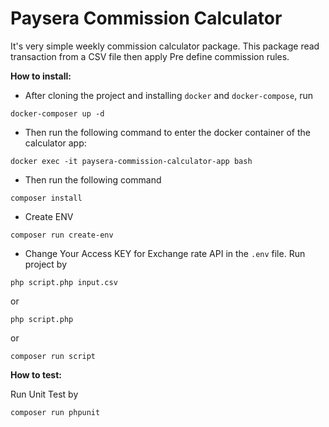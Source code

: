 # Paysera Commission Calculator
It's very simple weekly commission calculator package.
This package read transaction from a CSV file then apply Pre define commission rules.

**How to install:**

* After cloning the project and installing `docker` and `docker-compose`, run

```properties
docker-composer up -d
```

* Then run the following command to enter the docker container of the calculator app:

```properties
docker exec -it paysera-commission-calculator-app bash
```

* Then run the following command

```properties
composer install
```

* Create ENV

```properties
composer run create-env
```

* Change Your Access KEY for Exchange rate API in the `.env` file.
Run project by

```properties
php script.php input.csv
```

or

```properties
php script.php
```

or

```properties
composer run script
```

**How to test:**

Run Unit Test by

```properties
composer run phpunit
```
